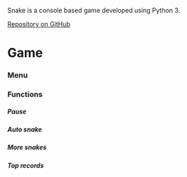 Snake is a console based game developed using Python 3.

[Repository on GitHub](https://github.com/SashaNenakhova/Snake)

# Game

### Menu

### Functions

##### Pause

##### Auto snake

##### More snakes

##### Top records

